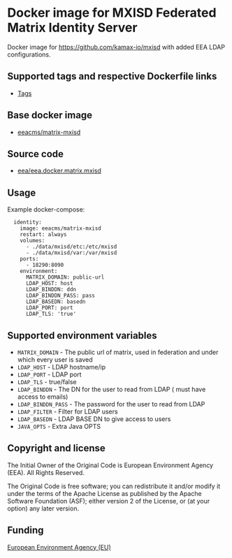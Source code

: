 # Docker image for MXISD  Federated Matrix Identity Server

Docker image for https://github.com/kamax-io/mxisd with added EEA LDAP configurations.


## Supported tags and respective Dockerfile links

 - [Tags](https://hub.docker.com/r/eeacms/matrix-mxisd/tags/)


## Base docker image

 - [eeacms/matrix-mxisd](https://hub.docker.com/r/eeacms/matrix-mxisd/)


## Source code

 - [eea/eea.docker.matrix.mxisd](http://github.com/eea/eea.docker.matrix.mxisd)


## Usage

Example docker-compose:

```
  identity:
    image: eeacms/matrix-mxisd
    restart: always
    volumes:
      - ./data/mxisd/etc:/etc/mxisd
      - ./data/mxisd/var:/var/mxisd
    ports:
      - 18290:8090
    environment:
      MATRIX_DOMAIN: public-url
      LDAP_HOST: host
      LDAP_BINDDN: ddn
      LDAP_BINDDN_PASS: pass
      LDAP_BASEDN: basedn
      LDAP_PORT: port
      LDAP_TLS: 'true'
```


## Supported environment variables

* `MATRIX_DOMAIN` - The public url of matrix, used in federation and under which every user is saved
* `LDAP_HOST` - LDAP  hostname/ip
* `LDAP_PORT` - LDAP port
* `LDAP_TLS` - true/false
* `LDAP_BINDDN` - The DN for the user to read from LDAP ( must have access to emails)
* `LDAP_BINDDN_PASS` - The password for the user to read from LDAP
* `LDAP_FILTER` - Filter for LDAP users
* `LDAP_BASEDN` - LDAP BASE DN to give access to users
* `JAVA_OPTS` - Extra Java OPTS


## Copyright and license

The Initial Owner of the Original Code is European Environment Agency (EEA).
All Rights Reserved.

The Original Code is free software; you can redistribute it and/or modify
it under the terms of the Apache License as published by the Apache Software Foundation (ASF);
either version 2 of the License, or (at your option) any later version.

## Funding

[European Environment Agency (EU)](http://eea.europa.eu)
